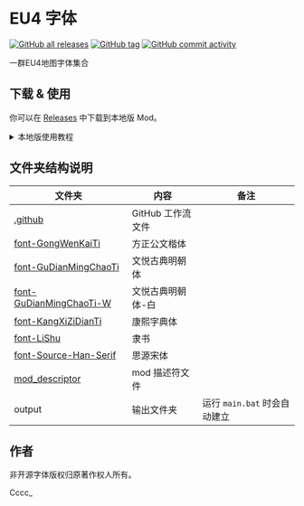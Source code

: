 # EU4 字体

[![GitHub all releases](https://img.shields.io/github/downloads/Cccc-owo/EU4-Font/total?label=GitHub%20downloads&style=flat-square)](https://github.com/Cccc-owo/EU4-Font/releases)
[![GitHub tag](https://img.shields.io/github/v/release/Cccc-owo/EU4-Font?sort=semver&style=flat-square)](https://github.com/Cccc-owo/EU4-Font/tags)
[![GitHub commit activity](https://img.shields.io/github/commit-activity/m/Cccc-owo/EU4-Font?style=flat-square)](https://github.com/Cccc-owo/EU4-Font/graphs/commit-activity)

一群EU4地图字体集合

## 下载 & 使用

你可以在 [Releases](https://github.com/Cccc-owo/EU4-Font/releases) 中下载到本地版 Mod。

<details><summary>本地版使用教程</summary>

下载 [Releases](https://github.com/Cccc-owo/EU4-Font/releases/latest) 中的 ```mod.zip```，原样解压 ```mod.zip``` 至 ```文档 > Paradox Interactive > Europa Universalis IV > mod``` 目录下。打开启动器 ```dowser.exe```（正版玩家直接启动游戏相当于打开启动器），在**边栏**的**播放集**一页中，点击右上角的**添加更多 MOD**，将本模组加入播放集。接着确保本模组启用的情况下，启用需要的其他模组，返回主页开始游戏即可。

</details>

## 文件夹结构说明

|文件夹|内容|备注|
|--------------|---------------|-----------|
|[.github](.github)|GitHub 工作流文件||
|[font-GongWenKaiTi](font-GongWenKaiTi)|方正公文楷体||
|[font-GuDianMingChaoTi](font-GuDianMingChaoTi)|文悦古典明朝体||
|[font-GuDianMingChaoTi-W](font-GuDianMingChaoTi-W)|文悦古典明朝体-白||
|[font-KangXiZiDianTi](font-KangXiZiDianTi)|康熙字典体||
|[font-LiShu](font-LiShu)|隶书||
|[font-Source-Han-Serif](font-Source-Han-Serif)|思源宋体||
|[mod_descriptor](mod_descriptor)|mod 描述符文件||
|output|输出文件夹|运行 ```main.bat``` 时会自动建立|

## 作者

非开源字体版权归原著作权人所有。

Cccc_
